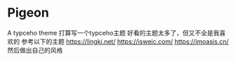 # Pigeon
A typceho  theme
打算写一个typceho主题
好看的主题太多了，但又不全是我喜欢的
参考以下的主题
https://lingki.net/
https://isweic.com/
https://imoasis.cn/
然后做出自己的风格
